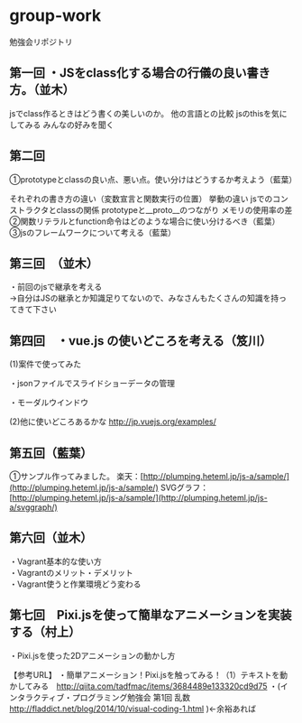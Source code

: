 # group-work
勉強会リポジトリ


## 第一回 ・JSをclass化する場合の行儀の良い書き方。（並木）
jsでclass作るときはどう書くの美しいのか。
他の言語との比較
jsのthisを気にしてみる
みんなの好みを聞く

## 第二回

①prototypeとclassの良い点、悪い点。使い分けはどうするか考えよう（藍葉）

それぞれの書き方の違い（変数宣言と関数実行の位置）
挙動の違い
jsでのコンストラクタとclassの関係
prototypeと__proto__のつながり
メモリの使用率の差
②関数リテラルとfunction命令はどのような場合に使い分けるべき（藍葉）
③jsのフレームワークについて考える（藍葉）

## 第三回　（並木）
・前回のjsで継承を考える  
→自分はJSの継承とか知識足りてないので、みなさんもたくさんの知識を持ってきて下さい  

## 第四回　・vue.js の使いどころを考える（笈川）
(1)案件で使ってみた

・jsonファイルでスライドショーデータの管理

・モーダルウインドウ


(2)他に使いどころあるかな
http://jp.vuejs.org/examples/


## 第五回（藍葉）
①サンプル作ってみました。
楽天：[http://plumping.heteml.jp/js-a/sample/](http://plumping.heteml.jp/js-a/sample/)
SVGグラフ：[http://plumping.heteml.jp/js-a/sample/](http://plumping.heteml.jp/js-a/svggraph/)

## 第六回（並木）
・Vagrant基本的な使い方  
・Vagrantのメリット・デメリット  
・Vagrant使うと作業環境どう変わる  

## 第七回　Pixi.jsを使って簡単なアニメーションを実装する（村上）
・Pixi.jsを使った2Dアニメーションの動かし方

【参考URL】
・簡単アニメーション！Pixi.jsを触ってみる！（1）テキストを動かしてみる　http://qiita.com/tadfmac/items/3684489e133320cd9d75
・(インタラクティブ・プログラミング勉強会 第1回 乱数　http://fladdict.net/blog/2014/10/visual-coding-1.html )←余裕あれば

